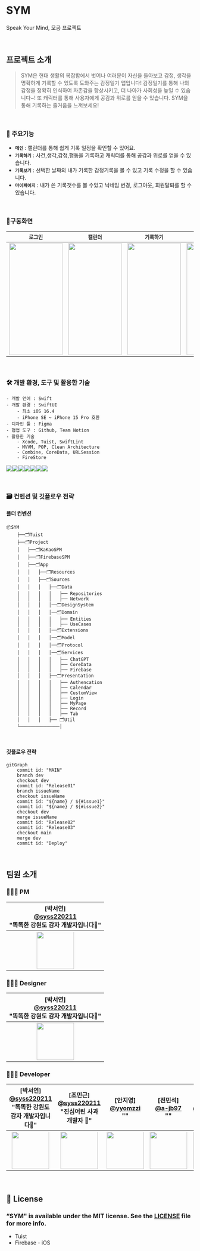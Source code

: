 # SYM
Speak Your Mind, 모공 프로젝트

<br>

## 프로젝트 소개
>SYM은 현대 생활의 복잡함에서 벗어나 여러분이 자신을 돌아보고 감정, 생각을 명확하게 기록할 수 있도록 도와주는 감정일기 앱입니다!
>감정일기를 통해 나의 감정을 정확히 인식하여 자존감을 향상시키고, 더 나아가 사회성을 높일 수 있습니다~!
>또 캐릭터를 통해 사용자에게 공감과 위로를 얻을 수 있습니다. SYM을 통해 기록하는 즐거움을 느껴보세요!

<br>

### 👀 주요기능

- **`메인`** : 캘린더를 통해 쉽게 기록 일정을 확인할 수 있어요.
- **`기록하기`** : 사건,생각,감정,행동을 기록하고 캐릭터를 통해 공감과 위로를 얻을 수 있습니다.
- **`기록보기`** : 선택한 날짜의 내가 기록한 감정기록을 볼 수 있고 기록 수정을 할 수 있습니다.
- **`마이페이지`** : 내가 쓴 기록갯수를 볼 수있고 닉네임 변경, 로그아웃, 회원탈퇴를 할 수 있습니다.

<br>

### 📱구동화면
|**`로그인`**|**`캘린더`**|**`기록하기`**|**`기록보기`**|**`마이페이지`**|
|-------|-------|-------|-------|-------|
|<img src="https://github.com/MetroMates/metroCity/assets/110394722/a7c280d7-559f-4b31-87ff-4409a803b9cb" width="143" height="300">|<img src="https://github.com/MetroMates/metroCity/assets/110394722/f6926dd5-5727-4efc-861d-747de051e823" width="143" height="300">|<img src="https://github.com/MetroMates/metroCity/assets/110394722/e3da76e2-79e6-4c3a-942a-2119b4827a88" width="143" height="300">| <img src="https://github.com/MetroMates/metroCity/assets/110394722/4eab836b-4d00-4676-9746-cbfe1196ede8" width="143" height="300">|<img src = "https://github.com/MetroMates/metroCity/assets/110394722/027628eb-8888-4d91-84c7-4674f2bb8037" width="143" height="300" >|

<br>


### 🛠️ 개발 환경, 도구 및 활용한 기술

```
- 개발 언어 : Swift
- 개발 환경 : SwiftUI
    - 최소 iOS 16.4
    - iPhone SE ~ iPhone 15 Pro 호환
- 디자인 툴 : Figma
- 협업 도구 : Github, Team Notion
- 활용한 기술
    - Xcode, Tuist, SwiftLint
    - MVVM, POP, Clean Architecture
    - Combine, CoreData, URLSession
    - FireStore
```

<img src="https://img.shields.io/badge/Xcode-188EE8?style=for-the-badge&logo=xcode&logoColor=white"><img src="https://img.shields.io/badge/Swift-F05138?style=for-the-badge&logo=swift&logoColor=white"><img src="https://img.shields.io/badge/SwiftUI-0070FD?style=for-the-badge&logo=swift&logoColor=black"><img src="https://img.shields.io/badge/Firebase-FFCC30?style=for-the-badge&logo=firebase&logoColor=black"><img src="https://img.shields.io/badge/GitHub-000000?style=for-the-badge&logo=github&logoColor=white"><img src="https://img.shields.io/badge/Notion-FFFFFF?style=for-the-badge&logo=Notion&logoColor=black"><img src="https://img.shields.io/badge/figma-F24E1E?style=for-the-badge&logo=figma&logoColor=white">

<br>

### 🗃️ 컨벤션 및 깃플로우 전략
#### 폴더 컨벤션

```
📦SYM
    ├──🗂️Tuist
    ├──🗂️Project
    │   ├──🗂️KaKaoSPM
    │   ├──🗂️FirebaseSPM
    │   ├──🗂️App
    │   │   ├──🗂️Resources
    │   │   ├──🗂️Sources
    │   │   │   ├──🗂️Data
    │   │   │   │   ├── Repositories
    │   │   │   │   ├── Network
    │   │   │   │──🗂️DesignSystem
    │   │   │   │──🗂️Domain
    │   │   │   │   ├── Entities
    │   │   │   │   ├── UseCases
    │   │   │   │──🗂️Extensions
    │   │   │   │──🗂️Model
    │   │   │   │──🗂️Protocol
    │   │   │   │──🗂️Services   
    │   │   │   │   ├── ChatGPT 
    │   │   │   │   ├── CoreData    
    │   │   │   │   ├── Firebase       
    │   │   │   ├──🗂️Presentation
    │   │   │   │   ├── Authencation
    │   │   │   │   ├── Calendar
    │   │   │   │   ├── CustomView
    │   │   │   │   ├── Login
    │   │   │   │   ├── MyPage
    │   │   │   │   ├── Record
    │   │   │   │   ├── Tab
    │   │   │   ├── 🗂️Util
    └───────────────│
```
<br>

#### 깃플로우 전략
```mermaid
gitGraph
    commit id: "MAIN"
    branch dev
    checkout dev
    commit id: "Release01"
    branch issueName
    checkout issueName
    commit id: "${name} / ${#issue1}"
    commit id: "${name} / ${#issue2}"
    checkout dev
    merge issueName
    commit id: "Release02"
    commit id: "Release03"
    checkout main
    merge dev
    commit id: "Deploy"
```

<br>


## 팀원 소개
<div align="left">  

### 👩🏻‍💼 PM
| [박서연]<br/> [@syss220211](https://github.com/syss220211)<br/> "똑똑한 강원도 감자 개발자입니다🥔"|
| :---: |
| <img src="https://avatars.githubusercontent.com/u/110394722?v=4" width="100" height="100"> |

### 👩🏻‍🎨 Designer
| [박서연]<br/> [@syss220211](https://github.com/syss220211)<br/> "똑똑한 강원도 감자 개발자입니다🥔"|
| :---: |
| <img src="https://avatars.githubusercontent.com/u/110394722?v=4" width="100" height="100"> |

### 🧑🏻‍💻 Developer
| [박서연]<br/> [@syss220211](https://github.com/syss220211)<br/> "똑똑한 강원도 감자 개발자입니다🥔"| [조민근]<br/> [@syss220211](https://github.com/syss220211)<br/> "진심어린 사과 개발자 🍎" | [안지영]<br/> [@yyomzzi](https://github.com/yyomzzi)<br/> "" | [전민석]<br/> [@a-jb97](https://github.com/a-jb97)<br/> ""| [변상필]<br/> [@OzDevelop](https://github.com/OzDevelop)<br/> "" |
| :---: | :---: | :---: | :---: | :---: |
| <img src="https://avatars.githubusercontent.com/u/110394722?v=4" width="100" height="100"> | <img src="https://avatars.githubusercontent.com/u/127810279?v=4" width="100" height="100"> | <img src="https://avatars.githubusercontent.com/u/133854561?v=4" width="100" height="100"> |  <img src="https://avatars.githubusercontent.com/u/66257281?v=4" width="100" height="100"> | <img src="https://avatars.githubusercontent.com/u/83643938?v=4" width="100" height="100"> |

</div>
 

<br>

## 📄 License
### “SYM" is available under the MIT license. See the [LICENSE](https://github.com/Good-MoGong/SYM/blob/dev/LICENSE) file for more info.
- Tuist
- Firebase - iOS